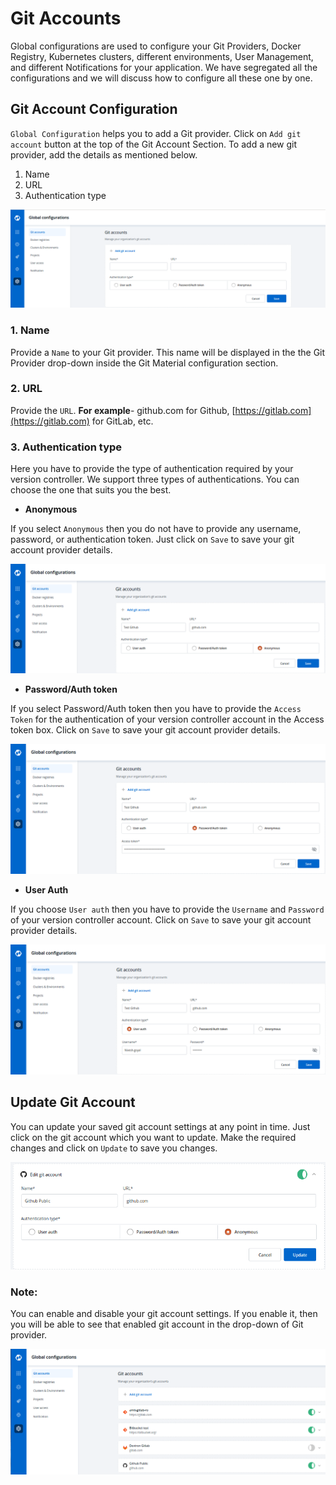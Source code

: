 # Git Accounts

Global configurations are used to configure your Git Providers, Docker Registry, Kubernetes clusters, different environments, User Management, and different Notifications for your application. We have segregated all the configurations and we will discuss how to configure all these one by one.

## Git Account Configuration

`Global Configuration` helps you to add a Git provider. Click on `Add git account` button at the top of the Git Account Section. To add a new git provider, add the details as mentioned below.

1. Name
2. URL
3. Authentication type

![](../../.gitbook/assets/gc-add-gitaccount%20%288%29.png)

### 1. Name

Provide a `Name` to your Git provider. This name will be displayed in the the Git Provider drop-down inside the Git Material configuration section.

### 2. URL

Provide the `URL`. **For example**- github.com for Github, [https://gitlab.com](https://gitlab.com) for GitLab, etc.

### 3. Authentication type

Here you have to provide the type of authentication required by your version controller. We support three types of authentications. You can choose the one that suits you the best.

* **Anonymous**

If you select `Anonymous` then you do not have to provide any username, password, or authentication token. Just click on `Save` to save your git account provider details.

![](../../.gitbook/assets/gc-git-account-configure%20%284%29%20%287%29.png)

* **Password/Auth token**

If you select Password/Auth token then you have to provide the `Access Token` for the authentication of your version controller account in the Access token box. Click on `Save` to save your git account provider details.

![](../../.gitbook/assets/gc-git-account-configure-password%20%287%29.png)

* **User Auth**

If you choose `User auth` then you have to provide the `Username` and `Password` of your version controller account. Click on `Save` to save your git account provider details.

![](../../.gitbook/assets/gc-git-account-configure-user-auth%20%284%29%20%287%29.png)

## Update Git Account

You can update your saved git account settings at any point in time. Just click on the git account which you want to update. Make the required changes and click on `Update` to save you changes.

![](../../.gitbook/assets/git_account_gc5%20%284%29%20%287%29.png)

### Note:

You can enable and disable your git account settings. If you enable it, then you will be able to see that enabled git account in the drop-down of Git provider.

![](../../.gitbook/assets/gc-added-git-accounts%20%288%29.png)

